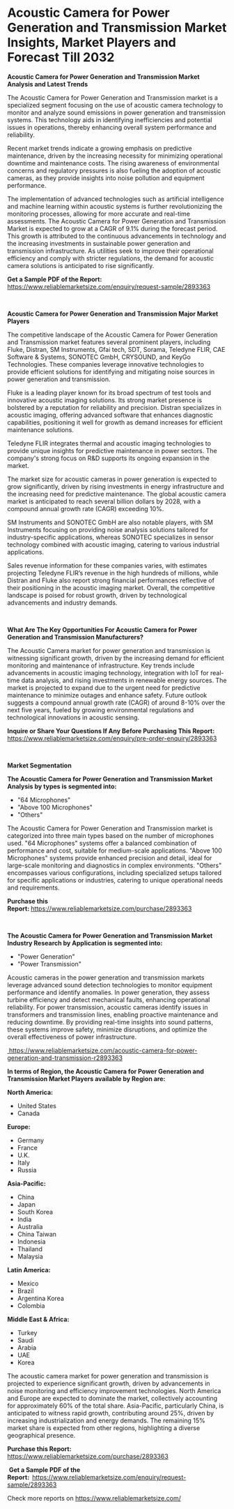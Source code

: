 <p><h1>Acoustic Camera for Power Generation and Transmission Market Insights, Market Players and Forecast Till 2032</h1></p><p><strong>Acoustic Camera for Power Generation and Transmission Market Analysis and Latest Trends</strong></p>
<p><p>The Acoustic Camera for Power Generation and Transmission market is a specialized segment focusing on the use of acoustic camera technology to monitor and analyze sound emissions in power generation and transmission systems. This technology aids in identifying inefficiencies and potential issues in operations, thereby enhancing overall system performance and reliability. </p><p>Recent market trends indicate a growing emphasis on predictive maintenance, driven by the increasing necessity for minimizing operational downtime and maintenance costs. The rising awareness of environmental concerns and regulatory pressures is also fueling the adoption of acoustic cameras, as they provide insights into noise pollution and equipment performance.</p><p>The implementation of advanced technologies such as artificial intelligence and machine learning within acoustic systems is further revolutionizing the monitoring processes, allowing for more accurate and real-time assessments. The Acoustic Camera for Power Generation and Transmission Market is expected to grow at a CAGR of 9.1% during the forecast period. This growth is attributed to the continuous advancements in technology and the increasing investments in sustainable power generation and transmission infrastructure. As utilities seek to improve their operational efficiency and comply with stricter regulations, the demand for acoustic camera solutions is anticipated to rise significantly.</p></p>
<p><strong>Get a Sample PDF of the Report:&nbsp;</strong> <a href="https://www.reliablemarketsize.com/enquiry/request-sample/2893363?utm_campaign=3112&utm_medium=2&utm_source=Github&utm_content=ia&utm_term=15032025&utm_id=acoustic-camera-for-power-generation-and-transmission">https://www.reliablemarketsize.com/enquiry/request-sample/2893363</a></p>
<p>&nbsp;</p>
<p><strong>Acoustic Camera for Power Generation and Transmission Major Market Players</strong></p>
<p><p>The competitive landscape of the Acoustic Camera for Power Generation and Transmission market features several prominent players, including Fluke, Distran, SM Instruments, Gfai tech, SDT, Sorama, Teledyne FLIR, CAE Software & Systems, SONOTEC GmbH, CRYSOUND, and KeyGo Technologies. These companies leverage innovative technologies to provide efficient solutions for identifying and mitigating noise sources in power generation and transmission.</p><p>Fluke is a leading player known for its broad spectrum of test tools and innovative acoustic imaging solutions. Its strong market presence is bolstered by a reputation for reliability and precision. Distran specializes in acoustic imaging, offering advanced software that enhances diagnostic capabilities, positioning it well for growth as demand increases for efficient maintenance solutions.</p><p>Teledyne FLIR integrates thermal and acoustic imaging technologies to provide unique insights for predictive maintenance in power sectors. The company's strong focus on R&D supports its ongoing expansion in the market.</p><p>The market size for acoustic cameras in power generation is expected to grow significantly, driven by rising investments in energy infrastructure and the increasing need for predictive maintenance. The global acoustic camera market is anticipated to reach several billion dollars by 2028, with a compound annual growth rate (CAGR) exceeding 10%.</p><p>SM Instruments and SONOTEC GmbH are also notable players, with SM Instruments focusing on providing noise analysis solutions tailored for industry-specific applications, whereas SONOTEC specializes in sensor technology combined with acoustic imaging, catering to various industrial applications. </p><p>Sales revenue information for these companies varies, with estimates projecting Teledyne FLIR’s revenue in the high hundreds of millions, while Distran and Fluke also report strong financial performances reflective of their positioning in the acoustic imaging market. Overall, the competitive landscape is poised for robust growth, driven by technological advancements and industry demands.</p></p>
<p>&nbsp;</p>
<p><strong>What Are The Key Opportunities For Acoustic Camera for Power Generation and Transmission Manufacturers?</strong></p>
<p><p>The Acoustic Camera market for power generation and transmission is witnessing significant growth, driven by the increasing demand for efficient monitoring and maintenance of infrastructure. Key trends include advancements in acoustic imaging technology, integration with IoT for real-time data analysis, and rising investments in renewable energy sources. The market is projected to expand due to the urgent need for predictive maintenance to minimize outages and enhance safety. Future outlook suggests a compound annual growth rate (CAGR) of around 8-10% over the next five years, fueled by growing environmental regulations and technological innovations in acoustic sensing.</p></p>
<p><strong>Inquire or Share Your Questions If Any Before Purchasing This Report:</strong> <a href="https://www.reliablemarketsize.com/enquiry/pre-order-enquiry/2893363?utm_campaign=3112&utm_medium=2&utm_source=Github&utm_content=ia&utm_term=15032025&utm_id=acoustic-camera-for-power-generation-and-transmission">https://www.reliablemarketsize.com/enquiry/pre-order-enquiry/2893363</a></p>
<p>&nbsp;</p>
<p><strong>Market Segmentation</strong></p>
<p><strong>The Acoustic Camera for Power Generation and Transmission Market Analysis by types is segmented into:</strong></p>
<p><ul><li>"64 Microphones"</li><li>"Above 100 Microphones"</li><li>"Others"</li></ul></p>
<p><p>The Acoustic Camera for Power Generation and Transmission market is categorized into three main types based on the number of microphones used. "64 Microphones" systems offer a balanced combination of performance and cost, suitable for medium-scale applications. "Above 100 Microphones" systems provide enhanced precision and detail, ideal for large-scale monitoring and diagnostics in complex environments. "Others" encompasses various configurations, including specialized setups tailored for specific applications or industries, catering to unique operational needs and requirements.</p></p>
<p><strong>Purchase this Report:&nbsp;</strong><a href="https://www.reliablemarketsize.com/purchase/2893363?utm_campaign=3112&utm_medium=2&utm_source=Github&utm_content=ia&utm_term=15032025&utm_id=acoustic-camera-for-power-generation-and-transmission">https://www.reliablemarketsize.com/purchase/2893363</a></p>
<p>&nbsp;</p>
<p><strong>The Acoustic Camera for Power Generation and Transmission Market Industry Research by Application is segmented into:</strong></p>
<p><ul><li>"Power Generation"</li><li>"Power Transmission"</li></ul></p>
<p><p>Acoustic cameras in the power generation and transmission markets leverage advanced sound detection technologies to monitor equipment performance and identify anomalies. In power generation, they assess turbine efficiency and detect mechanical faults, enhancing operational reliability. For power transmission, acoustic cameras identify issues in transformers and transmission lines, enabling proactive maintenance and reducing downtime. By providing real-time insights into sound patterns, these systems improve safety, minimize disruptions, and optimize the overall effectiveness of power infrastructure.</p></p>
<p><a href="https://www.reliablemarketsize.com/acoustic-camera-for-power-generation-and-transmission-r2893363?utm_campaign=3112&utm_medium=2&utm_source=Github&utm_content=ia&utm_term=15032025&utm_id=acoustic-camera-for-power-generation-and-transmission">&nbsp;https://www.reliablemarketsize.com/acoustic-camera-for-power-generation-and-transmission-r2893363</a></p>
<p><strong>In terms of Region, the Acoustic Camera for Power Generation and Transmission Market Players available by Region are:</strong></p>
<p>
    <p> <strong> North America: </strong>
        <ul>
            <li>United States</li>
            <li>Canada</li>
        </ul>
        </p> 
    <p> <strong> Europe: </strong>
        <ul>
            <li>Germany</li>
            <li>France</li>
            <li>U.K.</li>
            <li>Italy</li>
            <li>Russia</li>
        </ul>
        </p> 
    <p> <strong> Asia-Pacific: </strong>
        <ul>
            <li>China</li>
            <li>Japan</li>
            <li>South Korea</li>
            <li>India</li>
            <li>Australia</li>
            <li>China Taiwan</li>
            <li>Indonesia</li>
            <li>Thailand</li>
            <li>Malaysia</li>
        </ul>
        </p> 
    <p> <strong> Latin America: </strong>
        <ul>
            <li>Mexico</li>
            <li>Brazil</li>
            <li>Argentina Korea</li>
            <li>Colombia</li>
        </ul>
        </p> 
    <p> <strong> Middle East & Africa: </strong>
        <ul>
            <li>Turkey</li>
            <li>Saudi</li>
            <li>Arabia</li>
            <li>UAE</li>
            <li>Korea</li>
        </ul>
    </p>
    </p>
<p><p>The acoustic camera market for power generation and transmission is projected to experience significant growth, driven by advancements in noise monitoring and efficiency improvement technologies. North America and Europe are expected to dominate the market, collectively accounting for approximately 60% of the total share. Asia-Pacific, particularly China, is anticipated to witness rapid growth, contributing around 25%, driven by increasing industrialization and energy demands. The remaining 15% market share is expected from other regions, highlighting a diverse geographical presence.</p></p>
<p><strong>Purchase this Report: </strong><a href="https://www.reliablemarketsize.com/purchase/2893363?utm_campaign=3112&utm_medium=2&utm_source=Github&utm_content=ia&utm_term=15032025&utm_id=acoustic-camera-for-power-generation-and-transmission">https://www.reliablemarketsize.com/purchase/2893363</a></p>
<p>&nbsp;<strong>Get a Sample PDF of the Report:&nbsp;&nbsp;</strong><a href="https://www.reliablemarketsize.com/enquiry/request-sample/2893363?utm_campaign=3112&utm_medium=2&utm_source=Github&utm_content=ia&utm_term=15032025&utm_id=acoustic-camera-for-power-generation-and-transmission">https://www.reliablemarketsize.com/enquiry/request-sample/2893363</a></p>
<p><strong></strong></p>
<p>Check more reports on <a href="https://www.reliablemarketsize.com/?utm_campaign=3112&utm_medium=2&utm_source=Github&utm_content=ia&utm_term=15032025&utm_id=acoustic-camera-for-power-generation-and-transmission">https://www.reliablemarketsize.com/</a></p>